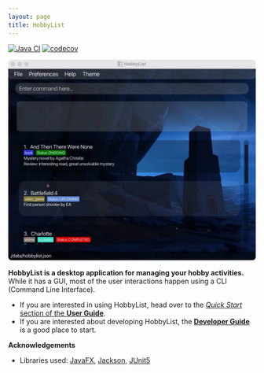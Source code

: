 ```yaml
---
layout: page
title: HobbyList
---
```


[![Java CI](https://github.com/AY2223S1-CS2103T-T12-3/tp/actions/workflows/gradle.yml/badge.svg)](https://github.com/AY2223S1-CS2103T-T12-3/tp/actions/workflows/gradle.yml)
[![codecov](https://codecov.io/gh/AY2223S1-CS2103T-T12-3/tp/branch/master/graph/badge.svg?token=N1GXOPW52H)](https://codecov.io/gh/AY2223S1-CS2103T-T12-3/tp)

![Ui](images/default_gui.jpg)

**HobbyList is a desktop application for managing your hobby activities.** While it has a GUI, most of the user interactions happen using a CLI (Command Line Interface).

* If you are interested in using HobbyList, head over to the [_Quick Start_ section of the **User Guide**](UserGuide.html#quick-start).
* If you are interested about developing HobbyList, the [**Developer Guide**](DeveloperGuide.html) is a good place to start.


**Acknowledgements**

* Libraries used: [JavaFX](https://openjfx.io/), [Jackson](https://github.com/FasterXML/jackson), [JUnit5](https://github.com/junit-team/junit5)
